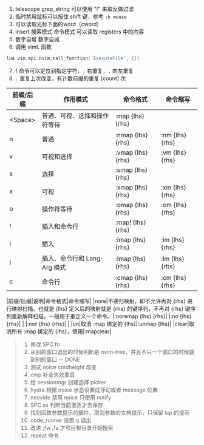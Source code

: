 1. telescope grep_string 可以使用 "!" 来取反做过滤
2. 临时禁用鼠标可以按住 shift 键，参考 `:h mouse`
3. <C-r><C-w>可以读取光标下面的word（cword）
4. insert 搜索模式 命令模式 <C-r> 可以读取 registers 中的内容
5. <C-a> 数字自增 <C-x> 数字自减
6. 调用 vimL 函数
```lua
lua vim.api.nvim_call_function('ExecuteFile', {})
```
7. f 命令可以定位到指定字符，`;` 右重复，`,` 向左重复
8. `.` 重复上次改变，有计数前缀的重复 [count] 次

| 前缀/后缀 | 作用模式                     | 命令格式          | 命令缩写        |
|-----------|------------------------------|-------------------|-----------------|
| \<Space>  | 普通、可视、选择和操作符等待 | :map {lhs} {rhs}  |                 |
| n         | 普通                         | :nmap {lhs} {rhs} | :nm {lhs} {rhs} |
| v         | 可视和选择                   | :vmap {lhs} {rhs} | :vm {lhs} {rhs} |
| s         | 选择                         | :smap {lhs} {rhs} |                 |
| x         | 可视                         | :xmap {lhs} {rhs} | :xm {lhs} {rhs} |
| o         | 操作符等待                   | :omap {lhs} {rhs} | :om {lhs} {rhs} |
| !         | 插入和命令行                 | :map! {lhs} {rhs} |                 |
| i         | 插入                         | :imap {lhs} {rhs} | :im {lhs} {rhs} |
| l         | 插入、命令行和 Lang-Arg 模式 | :lmap {lhs} {rhs} | :lm {lhs} {rhs} |
| c         | 命令行                       | :cmap {lhs} {rhs} | :cm {lhs} {rhs} |

|前缀/后缀|说明|命令格式|命令缩写|
|nore|不递归映射，即不允许再对 {rhs} 进行映射扫描，也就是 {lhs} 定义后的映射就是 {rhs} 的键序列，不再对 {rhs} 键序列重新解释扫描，一般用于重定义一个命令。|:noremap {lhs} {rhs}|
|:no  {lhs} {rhs}|
|
|:nor {lhs} {rhs}|
|
|un|取消 :map 绑定的 {lhs}|:unmap {lhs}| 
|clear|取消所有 :map 绑定的 {lhs}，慎用|:mapclear| 

> 1. 修改 SPC fn
> 2. 从别的窗口退出的时候判断是 nvim-tree，并且不只一个窗口的时候跳到别的窗口 -- DONE
> 3. 测试 noice cmdheight 改变
> 4. cmp 补全失效重启
> 5. 给 sessionmgr 创建选择 picker
> 6. hydra 根据 noice 状态设置成浮动或者 message 位置
> 7. neovide 禁用 noice 只使用 notify
> 8. SPC ss 判断当前激活才去保存
> 9. 找到函数参数提示的插件，取消参数的文档提示，只保留 lsp 的提示
> 10. code_runner 设置 q 退出
> 11. 改进 ;fw ;fa 才项目根目录开始搜索
> 12. repeat 命令
